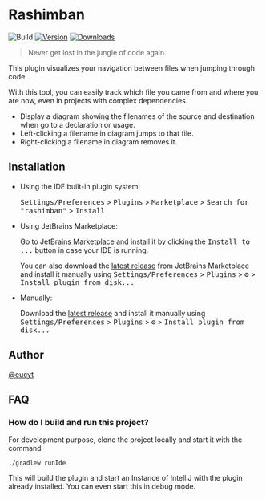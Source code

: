 # Rashimban

![Build](https://github.com/eucyt/rashimban/workflows/Build/badge.svg)
[![Version](https://img.shields.io/jetbrains/plugin/v/26256.svg)](https://plugins.jetbrains.com/plugin/26256)
[![Downloads](https://img.shields.io/jetbrains/plugin/d/26256.svg)](https://plugins.jetbrains.com/plugin/26256)

> Never get lost in the jungle of code again.

<!-- Plugin description -->
This plugin visualizes your navigation between files when jumping through code.

With this tool, you can easily track which file you came from and where you are now, even in projects with complex dependencies.

- Display a diagram showing the filenames of the source and destination when go to a declaration or usage.
- Left-clicking a filename in diagram jumps to that file.
- Right-clicking a filename in diagram removes it.
<!-- Plugin description end -->

## Installation

- Using the IDE built-in plugin system:
  
  <kbd>Settings/Preferences</kbd> > <kbd>Plugins</kbd> > <kbd>Marketplace</kbd> > <kbd>Search for "rashimban"</kbd> >
  <kbd>Install</kbd>
  
- Using JetBrains Marketplace:

  Go to [JetBrains Marketplace](https://plugins.jetbrains.com/plugin/26256) and install it by clicking the <kbd>Install to ...</kbd> button in case your IDE is running.

  You can also download the [latest release](https://plugins.jetbrains.com/plugin/26256/versions) from JetBrains Marketplace and install it manually using
  <kbd>Settings/Preferences</kbd> > <kbd>Plugins</kbd> > <kbd>⚙️</kbd> > <kbd>Install plugin from disk...</kbd>

- Manually:

  Download the [latest release](https://github.com/eucyt/rashimban/releases/latest) and install it manually using
  <kbd>Settings/Preferences</kbd> > <kbd>Plugins</kbd> > <kbd>⚙️</kbd> > <kbd>Install plugin from disk...</kbd>

## Author

[@eucyt](https://euchi.jp)

## FAQ

### How do I build and run this project?

For development purpose, clone the project locally and start it with the command

`./gradlew runIde`

This will build the plugin and start an Instance of IntelliJ with the plugin already installed.
You can even start this in debug mode.